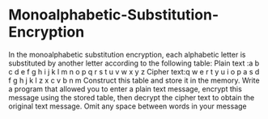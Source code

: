 # Monoalphabetic-Substitution-Encryption
In the monoalphabetic substitution encryption, each alphabetic letter is substituted by another 
letter according to the following table:
Plain text :a b c d e f g h i j k l m n o p q r s t u v w x y z
Cipher text:q w e r t y u i o p a s d f g h j k l z x c v b n m
Construct this table and store it in the memory.
Write a program that allowed you to enter a plain text message, encrypt this message using 
the stored table, then decrypt the cipher text to obtain the original text message.
Omit any space between words in your message
